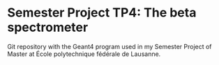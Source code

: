# Semester Project TP4: The beta spectrometer
Git repository with the Geant4 program used in my Semester Project of Master at École polytechnique fédérale de Lausanne.
